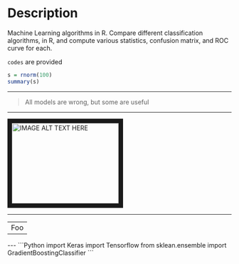 # Description
Machine Learning algorithms in R.
Compare different classification algorithms, in R, and compute various statistics, confusion matrix, and ROC curve for each. 

`codes` are provided 

```R
s = rnorm(100)
summary(s)
```
---

> All models are wrong, but some are useful

---

<a href="https://www.youtube.com/watch?v=gcLSI3oyqhs&t=3s
" target="_blank"><img src="http://img.youtube.com/vi/YOUTUBE_VIDEO_ID_HERE/0.jpg" 
alt="IMAGE ALT TEXT HERE" width="240" height="180" border="10" /></a>

---

<table>
    <tr>
        <td>Foo</td>
    </tr>
</table>
---
```Python
import Keras
import Tensorflow
from sklean.ensemble import GradientBoostingClassifier
```
